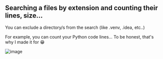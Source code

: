 ## Searching a files by extension and counting their lines, size...

You can exclude a directory/s from the search (like .venv, .idea, etc..)

For example, you can count your Python code lines...
To be honest, that's why I made it for :grin:

![image](https://user-images.githubusercontent.com/104040753/200124581-d98a4cf3-e195-4831-86bd-9d216adfff0e.png)
